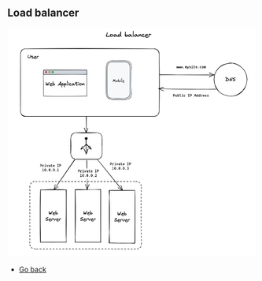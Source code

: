 ## Load balancer

![Load balancer](https://raw.githubusercontent.com/AndersDeath/holy-theory/main/images/06-load-balancer.png)

* [Go back](../readme.md)